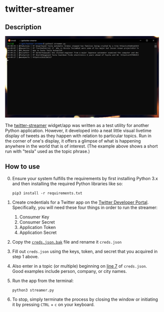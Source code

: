 # twitter-streamer

## Description

![twitter-streamer.png](twitter-streamer.png)

The [twitter-streamer](https://github.com/ckuzma/twitter-streamer) widget/app was written as a test utility for another Python application.  However, it developed into a neat little visual livetime display of tweets as they happen with relation to particular topics.  Run in the corner of one's display, it offers a glimpse of what is happening anywhere in the world that is of interest.  (The example above shows a short run with "tesla" used as the topic phrase.)

## How to use
0. Ensure your system fulfills the requirements by first installing Python 3.x and then installing the required Python libraries like so:
    ```
    pip3 install -r requirements.txt
    ```

1. Create credentials for a Twitter app on the [Twitter Developer Portal](https://developer.twitter.com/).  Specifically, you will need these four things in order to run the streamer:
    1. Consumer Key
    2. Consumer Secret
    3. Application Token
    4. Application Secret

2. Copy the [`creds.json.bak`](creds.json.bak) file and rename it `creds.json`

3. Fill out `creds.json` using the keys, token, and secret that you acquired in step 1 above.

4. Also enter in a topic (or multiple) beginning on [line 7](https://github.com/ckuzma/twitter-streamer/blob/master/creds.json.bak#L7) of `creds.json`.  Good examples include person, company, or city names.

6. Run the app from the terminal:
    ```
    python3 streamer.py
    ```

7. To stop, simply terminate the process by closing the window or initiating it by pressing `CTRL` + `c` on your keyboard.